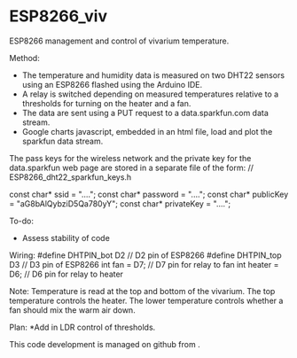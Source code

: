 # ESP8266_viv
ESP8266 management and control of vivarium temperature.

Method:
* The temperature and humidity data is measured on two DHT22 sensors using an ESP8266 flashed using the Arduino IDE.
* A relay is switched depending on measured temperatures relative to a thresholds for turning on the heater and a fan. 
* The data are sent using a PUT request to a data.sparkfun.com data stream.
* Google charts javascript, embedded in an html file, load and plot the sparkfun data stream. 

The pass keys for the wireless network and the private key for the data.sparkfun web page are stored in a separate file of the form:
// ESP8266_dht22_sparkfun_keys.h

const char* ssid     = "....";
const char* password = "....";
const char* publicKey = "aG8bAlQybziD5Qa780yY";
const char* privateKey = "....";

To-do:
* Assess stability of code

Wiring:
#define DHTPIN_bot D2     // D2 pin of ESP8266
#define DHTPIN_top D3     // D3 pin of ESP8266
int fan = D7;              // D7 pin for relay to fan
int heater = D6;           // D6 pin for relay to heater

Note:
Temperature is read at the top and bottom of the vivarium. The top temperature controls the heater. The lower temperature controls whether a fan should mix the warm air down.

Plan:
*Add in LDR control of thresholds.

This code development is managed on github from <script src="https://gist.github.com/jpolton/611681f366708f26a97cca3895066dcf.js"></script>.

